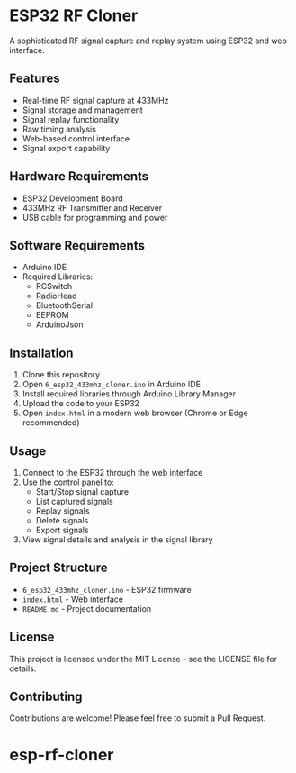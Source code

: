 # ESP32 RF Cloner

A sophisticated RF signal capture and replay system using ESP32 and web interface.

## Features

- Real-time RF signal capture at 433MHz
- Signal storage and management
- Signal replay functionality
- Raw timing analysis
- Web-based control interface
- Signal export capability

## Hardware Requirements

- ESP32 Development Board
- 433MHz RF Transmitter and Receiver
- USB cable for programming and power

## Software Requirements

- Arduino IDE
- Required Libraries:
  - RCSwitch
  - RadioHead
  - BluetoothSerial
  - EEPROM
  - ArduinoJson

## Installation

1. Clone this repository
2. Open `6_esp32_433mhz_cloner.ino` in Arduino IDE
3. Install required libraries through Arduino Library Manager
4. Upload the code to your ESP32
5. Open `index.html` in a modern web browser (Chrome or Edge recommended)

## Usage

1. Connect to the ESP32 through the web interface
2. Use the control panel to:
   - Start/Stop signal capture
   - List captured signals
   - Replay signals
   - Delete signals
   - Export signals
3. View signal details and analysis in the signal library

## Project Structure

- `6_esp32_433mhz_cloner.ino` - ESP32 firmware
- `index.html` - Web interface
- `README.md` - Project documentation

## License

This project is licensed under the MIT License - see the LICENSE file for details.

## Contributing

Contributions are welcome! Please feel free to submit a Pull Request.
# esp-rf-cloner
